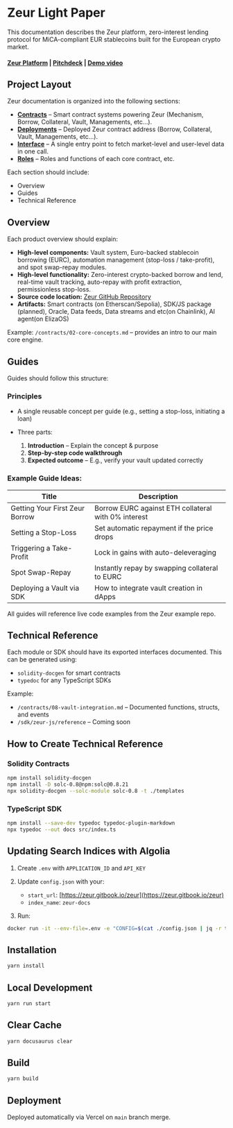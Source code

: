 # Zeur Light Paper

This documentation describes the Zeur platform, zero-interest lending protocol for MiCA-compliant EUR stablecoins built for the European crypto market.

#### [Zeur Platform](https://www.zeur.org/dashboard) | [Pitchdeck](https://www.figma.com/deck/qh8pd4Bi2xjpY9mNldOTi6) | [Demo video]()

## Project Layout

Zeur documentation is organized into the following sections:

- **[Contracts](https://github.com/zeur-org/zeur-core/blob/master/docs/Contracts)** – Smart contract systems powering Zeur (Mechanism, Borrow, Collateral, Vault, Managements, etc...).
- **[Deployments](https://github.com/zeur-org/zeur-core/tree/master/docs/Deployments)** – Deployed Zeur contract address (Borrow, Collateral, Vault, Managements, etc...).
- **[Interface](https://github.com/zeur-org/zeur-core/tree/master/docs/Interfaces)** – A single entry point to fetch market-level and user-level data in one call.
- **[Roles](https://github.com/zeur-org/zeur-core/tree/master/docs/Roles)** – Roles and functions of each core contract, etc.

Each section should include:

- Overview
- Guides
- Technical Reference

## Overview

Each product overview should explain:

- **High-level components:**
  Vault system, Euro-backed stablecoin borrowing (EURC), automation management (stop-loss / take-profit), and spot swap-repay modules.
- **High-level functionality:**
  Zero-interest crypto-backed borrow and lend, real-time vault tracking, auto-repay with profit extraction, permissionless stop-loss.
- **Source code location:**
  [Zeur GitHub Repository](https://github.com/zeur-org/zeur-core/tree/master/docs/Contracts)
- **Artifacts:**
  Smart contracts (on Etherscan/Sepolia), SDK/JS package (planned), Oracle, Data feeds, Data streams and etc(on Chainlink), AI agent(on ElizaOS)

Example: `/contracts/02-core-concepts.md` – provides an intro to our main core engine.

## Guides

Guides should follow this structure:

### Principles

- A single reusable concept per guide (e.g., setting a stop-loss, initiating a loan)
- Three parts:

  1. **Introduction** – Explain the concept & purpose
  2. **Step-by-step code walkthrough**
  3. **Expected outcome** – E.g., verify your vault updated correctly

### Example Guide Ideas:

| Title                        | Description                                         |
| ---------------------------- | --------------------------------------------------- |
| Getting Your First Zeur Borrow | Borrow EURC against ETH collateral with 0% interest |
| Setting a Stop-Loss          | Set automatic repayment if the price drops          |
| Triggering a Take-Profit     | Lock in gains with auto-deleveraging                |
| Spot Swap-Repay              | Instantly repay by swapping collateral to EURC      |
| Deploying a Vault via SDK    | How to integrate vault creation in dApps            |

All guides will reference live code examples from the Zeur example repo.

## Technical Reference

Each module or SDK should have its exported interfaces documented. This can be generated using:

- `solidity-docgen` for smart contracts
- `typedoc` for any TypeScript SDKs

Example:

- `/contracts/08-vault-integration.md` – Documented functions, structs, and events
- `/sdk/zeur-js/reference` – Coming soon

## How to Create Technical Reference

### Solidity Contracts

```bash
npm install solidity-docgen
npm install -D solc-0.8@npm:solc@0.8.21
npx solidity-docgen --solc-module solc-0.8 -t ./templates
```

### TypeScript SDK

```bash
npm install --save-dev typedoc typedoc-plugin-markdown
npx typedoc --out docs src/index.ts
```

## Updating Search Indices with Algolia

1. Create `.env` with `APPLICATION_ID` and `API_KEY`
2. Update `config.json` with your:

   - `start_url`: [https://zeur.gitbook.io/zeur](https://zeur.gitbook.io/zeur)
   - `index_name`: `zeur-docs`

3. Run:

```bash
docker run -it --env-file=.env -e "CONFIG=$(cat ./config.json | jq -r tostring)" algolia/docsearch-scraper
```

## Installation

```bash
yarn install
```

## Local Development

```bash
yarn run start
```

## Clear Cache

```bash
yarn docusaurus clear
```

## Build

```bash
yarn build
```

## Deployment

Deployed automatically via Vercel on `main` branch merge.
